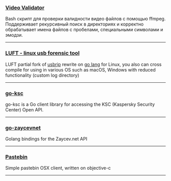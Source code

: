 ### [Video Validator](https://github.com/pixfid/video_validator)

Bash скрипт для проверки валидности видео файлов с помощью ffmpeg.
Поддерживает рекурсивный поиск в директориях и корректно обрабатывает имена файлов с пробелами,
специальными символами и эмодзи.

---

### [LUFT - linux usb forensic tool](https://github.com/pixfid/luft)

LUFT partial fork of [usbrip](https://github.com/snovvcrash/usbrip) rewrite on [go lang](https://golang.org)
for Linux, you also can cross compile for using in various OS such as macOS, Windows
with reduced functionality (custom log directory)

---

### [go-ksc](https://github.com/pixfid/go-ksc)
go-ksc is a Go client library for accessing the KSC (Kaspersky Security Center) Open API.

---

### [go-zaycevnet](https://github.com/pixfid/go-zaycevnet)
Golang bindings for the Zaycev.net API


---
### [Pastebin](https://github.com/pixfid/Pastebin)
Simple pastebin OSX client, written on objective-c

---